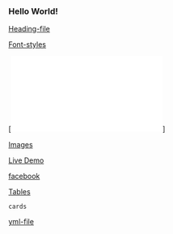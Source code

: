 <h3>Hello World!</h3>

[Heading-file](/Heading.md)

[Font-styles](/FontStyles.md)

[![Images](/Images.md)]

<a href="./Images.md">Images</a>

<a  href="https://solitairevue.firebaseapp.com">Live Demo</a>

[facebook](https://www.facebook.com)

[Tables](/src/tables/table.md)

``` 
cards
```

[yml-file](/src/text.yml)
